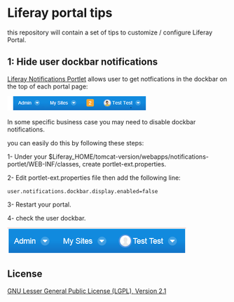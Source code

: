 # Liferay portal tips
this repository will contain a set of tips to customize / configure Liferay Portal. 

## 1: Hide user dockbar notifications

[Liferay Notifications Portlet](https://www.liferay.com/marketplace/-/mp/application/31718422) allows user to get notfications in the dockbar on the top of each portal page:

![Dockbar notifications](/screenshots/1.png?raw=true "Dockbar notifications")

In some specific business case you may need to disable dockbar notifications.

you can easily do this by following these steps:

1- Under your $Liferay_HOME/tomcat-version/webapps/notifications-portlet/WEB-INF/classes, create portlet-ext.properties.

2- Edit portlet-ext.properties file then add the following line:


    user.notifications.dockbar.display.enabled=false


3- Restart your portal.

4- check the user dockbar.

![Dockbar notifications disabled](/screenshots/2.png?raw=true "Dockbar notifications disabled")



## License

[GNU Lesser General Public License (LGPL), Version 2.1](http://www.gnu.org/licenses/old-licenses/lgpl-2.1.txt)

